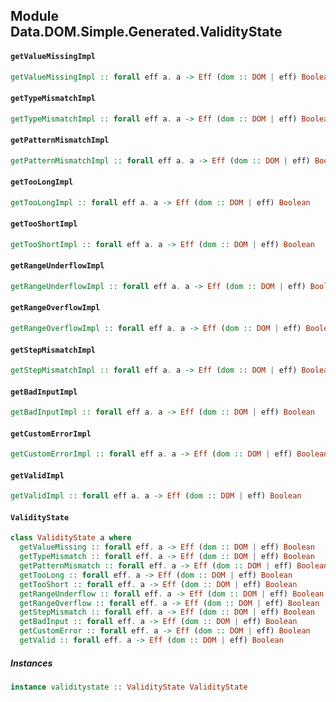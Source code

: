 ## Module Data.DOM.Simple.Generated.ValidityState

#### `getValueMissingImpl`

``` purescript
getValueMissingImpl :: forall eff a. a -> Eff (dom :: DOM | eff) Boolean
```

#### `getTypeMismatchImpl`

``` purescript
getTypeMismatchImpl :: forall eff a. a -> Eff (dom :: DOM | eff) Boolean
```

#### `getPatternMismatchImpl`

``` purescript
getPatternMismatchImpl :: forall eff a. a -> Eff (dom :: DOM | eff) Boolean
```

#### `getTooLongImpl`

``` purescript
getTooLongImpl :: forall eff a. a -> Eff (dom :: DOM | eff) Boolean
```

#### `getTooShortImpl`

``` purescript
getTooShortImpl :: forall eff a. a -> Eff (dom :: DOM | eff) Boolean
```

#### `getRangeUnderflowImpl`

``` purescript
getRangeUnderflowImpl :: forall eff a. a -> Eff (dom :: DOM | eff) Boolean
```

#### `getRangeOverflowImpl`

``` purescript
getRangeOverflowImpl :: forall eff a. a -> Eff (dom :: DOM | eff) Boolean
```

#### `getStepMismatchImpl`

``` purescript
getStepMismatchImpl :: forall eff a. a -> Eff (dom :: DOM | eff) Boolean
```

#### `getBadInputImpl`

``` purescript
getBadInputImpl :: forall eff a. a -> Eff (dom :: DOM | eff) Boolean
```

#### `getCustomErrorImpl`

``` purescript
getCustomErrorImpl :: forall eff a. a -> Eff (dom :: DOM | eff) Boolean
```

#### `getValidImpl`

``` purescript
getValidImpl :: forall eff a. a -> Eff (dom :: DOM | eff) Boolean
```

#### `ValidityState`

``` purescript
class ValidityState a where
  getValueMissing :: forall eff. a -> Eff (dom :: DOM | eff) Boolean
  getTypeMismatch :: forall eff. a -> Eff (dom :: DOM | eff) Boolean
  getPatternMismatch :: forall eff. a -> Eff (dom :: DOM | eff) Boolean
  getTooLong :: forall eff. a -> Eff (dom :: DOM | eff) Boolean
  getTooShort :: forall eff. a -> Eff (dom :: DOM | eff) Boolean
  getRangeUnderflow :: forall eff. a -> Eff (dom :: DOM | eff) Boolean
  getRangeOverflow :: forall eff. a -> Eff (dom :: DOM | eff) Boolean
  getStepMismatch :: forall eff. a -> Eff (dom :: DOM | eff) Boolean
  getBadInput :: forall eff. a -> Eff (dom :: DOM | eff) Boolean
  getCustomError :: forall eff. a -> Eff (dom :: DOM | eff) Boolean
  getValid :: forall eff. a -> Eff (dom :: DOM | eff) Boolean
```

##### Instances
``` purescript
instance validitystate :: ValidityState ValidityState
```



